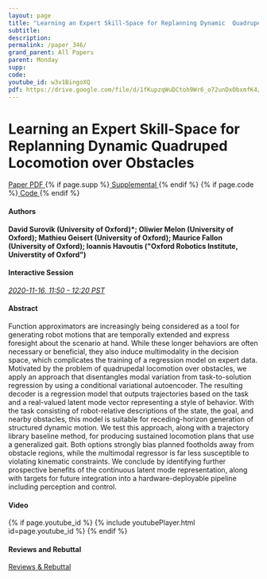 ```yaml
---
layout: page
title: "Learning an Expert Skill-Space for Replanning Dynamic  Quadruped Locomotion over Obstacles"
subtitle: 
description:
permalink: /paper_346/
grand_parent: All Papers
parent: Monday
supp: 
code: 
youtube_id: w3v1BingoXQ
pdf: https://drive.google.com/file/d/1fKupzqWuDCtoh9Wr6_o72unDxObxmfK4/view
---
```


# Learning an Expert Skill-Space for Replanning Dynamic  Quadruped Locomotion over Obstacles

<a href="https://drive.google.com/file/d/1fKupzqWuDCtoh9Wr6_o72unDxObxmfK4/view" target="_blank" rel="noopener noreferrer" class="btn btn-blue"><i class="fa fa-file-text-o" aria-hidden="true"></i> Paper PDF </a> {% if page.supp %}<a href="" target="_blank" rel="noopener noreferrer" class="btn btn-green"><i class="fa fa-file-text-o" aria-hidden="true"></i> Supplemental </a>{% endif %} {% if page.code %}<a href="" target="_blank" rel="noopener noreferrer" class="btn"><i class="fa fa-github" aria-hidden="true"></i> Code </a>{% endif %} 

#### Authors
**David Surovik (University of Oxford)*; Oliwier Melon (University of Oxford); Mathieu Geisert (University of Oxford); Maurice Fallon (University of Oxford); Ioannis Havoutis ("Oxford Robotics Institute, Universtity of Oxford")**

#### Interactive Session
<a href="https://pheedloop.com/corl2020/virtual/?page=sessions&section=SES1B1CUDCW7IDLLX" target="_blank" rel="noopener noreferrer"><em>2020-11-16, 11:50 - 12:20 PST </em></a>

#### Abstract
Function approximators are increasingly being considered as a tool for generating robot motions that are temporally extended and express foresight about the scenario at hand. While these longer behaviors are often necessary or beneficial, they also induce multimodality in the decision space, which complicates the training of a regression model on expert data. Motivated by the problem of quadrupedal locomotion over obstacles, we apply an approach that disentangles modal variation from task-to-solution regression by using a conditional variational autoencoder. The resulting decoder is a regression model that outputs trajectories based on the task and a real-valued latent mode vector representing a style of behavior. With the task consisting of robot-relative descriptions of the state, the goal, and nearby obstacles, this model is suitable for receding-horizon generation of structured dynamic motion. We test this approach, along with a trajectory library baseline method, for producing sustained locomotion plans that use a generalized gait. Both options strongly bias planned footholds away from obstacle regions, while the multimodal regressor is far less susceptible to violating kinematic constraints. We conclude by identifying further prospective benefits of the continuous latent mode representation, along with targets for future integration into a hardware-deployable pipeline including perception and control.


#### Video
{% if page.youtube_id %}
{% include youtubePlayer.html id=page.youtube_id %}
{% endif %}

#### Reviews and Rebuttal
<a href="https://drive.google.com/file/d/129BHjGRuzXKT_z9H-BkWP256n-INvBOd/view" target="_blank" rel="noopener noreferrer" class="btn btn-purple"><i class="fa fa-pencil-square-o" aria-hidden="true"></i> Reviews & Rebuttal </a>

